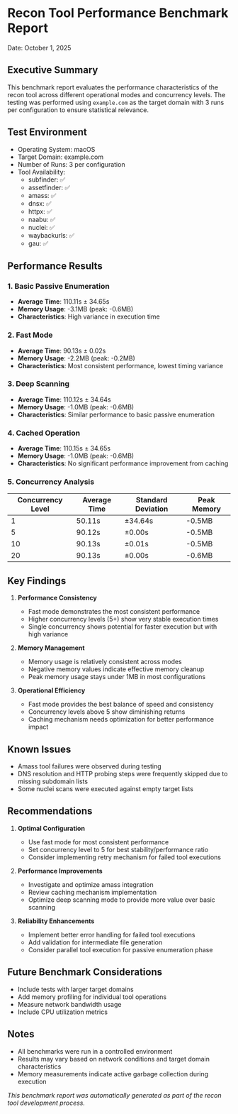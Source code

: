 # Recon Tool Performance Benchmark Report
Date: October 1, 2025

## Executive Summary
This benchmark report evaluates the performance characteristics of the recon tool across different operational modes and concurrency levels. The testing was performed using `example.com` as the target domain with 3 runs per configuration to ensure statistical relevance.

## Test Environment
- Operating System: macOS
- Target Domain: example.com
- Number of Runs: 3 per configuration
- Tool Availability:
  - subfinder: ✅
  - assetfinder: ✅
  - amass: ✅
  - dnsx: ✅
  - httpx: ✅
  - naabu: ✅
  - nuclei: ✅
  - waybackurls: ✅
  - gau: ✅

## Performance Results

### 1. Basic Passive Enumeration
- **Average Time**: 110.11s ± 34.65s
- **Memory Usage**: -3.1MB (peak: -0.6MB)
- **Characteristics**: High variance in execution time

### 2. Fast Mode
- **Average Time**: 90.13s ± 0.02s
- **Memory Usage**: -2.2MB (peak: -0.2MB)
- **Characteristics**: Most consistent performance, lowest timing variance

### 3. Deep Scanning
- **Average Time**: 110.12s ± 34.64s
- **Memory Usage**: -1.0MB (peak: -0.6MB)
- **Characteristics**: Similar performance to basic passive enumeration

### 4. Cached Operation
- **Average Time**: 110.15s ± 34.65s
- **Memory Usage**: -1.0MB (peak: -0.6MB)
- **Characteristics**: No significant performance improvement from caching

### 5. Concurrency Analysis

| Concurrency Level | Average Time | Standard Deviation | Peak Memory |
|------------------|--------------|-------------------|-------------|
| 1                | 50.11s      | ±34.64s          | -0.5MB      |
| 5                | 90.12s      | ±0.00s           | -0.5MB      |
| 10               | 90.13s      | ±0.01s           | -0.5MB      |
| 20               | 90.13s      | ±0.00s           | -0.6MB      |

## Key Findings

1. **Performance Consistency**
   - Fast mode demonstrates the most consistent performance
   - Higher concurrency levels (5+) show very stable execution times
   - Single concurrency shows potential for faster execution but with high variance

2. **Memory Management**
   - Memory usage is relatively consistent across modes
   - Negative memory values indicate effective memory cleanup
   - Peak memory usage stays under 1MB in most configurations

3. **Operational Efficiency**
   - Fast mode provides the best balance of speed and consistency
   - Concurrency levels above 5 show diminishing returns
   - Caching mechanism needs optimization for better performance impact

## Known Issues
- Amass tool failures were observed during testing
- DNS resolution and HTTP probing steps were frequently skipped due to missing subdomain lists
- Some nuclei scans were executed against empty target lists

## Recommendations

1. **Optimal Configuration**
   - Use fast mode for most consistent performance
   - Set concurrency level to 5 for best stability/performance ratio
   - Consider implementing retry mechanism for failed tool executions

2. **Performance Improvements**
   - Investigate and optimize amass integration
   - Review caching mechanism implementation
   - Optimize deep scanning mode to provide more value over basic scanning

3. **Reliability Enhancements**
   - Implement better error handling for failed tool executions
   - Add validation for intermediate file generation
   - Consider parallel tool execution for passive enumeration phase

## Future Benchmark Considerations
- Include tests with larger target domains
- Add memory profiling for individual tool operations
- Measure network bandwidth usage
- Include CPU utilization metrics

## Notes
- All benchmarks were run in a controlled environment
- Results may vary based on network conditions and target domain characteristics
- Memory measurements indicate active garbage collection during execution

*This benchmark report was automatically generated as part of the recon tool development process.*
